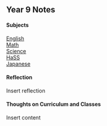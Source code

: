 <body>
  <h2>Year 9 Notes</h2>
  <h4>Subjects</h4>
  <p><a href="https://shan-mei.github.io/shanmeis-notes/notes/year-9/english.html">English</a><br><a href="https://shan-mei.github.io/shanmeis-notes/notes/year-9/math.html">Math</a><br><a href="https://shan-mei.github.io/shanmeis-notes/notes/year-9/science.html">Science</a><br><a href="https://shan-mei.github.io/shanmeis-notes/notes/year-9/hass.html">HaSS</a><br><a href="https://shan-mei.github.io/shanmeis-notes/notes/year-9/japanese.html">Japanese</a></p>
  <h4>Reflection</h4>
  <p>Insert reflection</p>
  <h4>Thoughts on Curriculum and Classes</h4>
  <p>Insert content</p>
</body>

